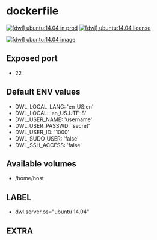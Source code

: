 # dockerfile

[![[dwl] ubuntu:14.04 in prod][badge-shields]](https://hub.docker.com/r/davask/d-ubuntu/)
[![[dwl] ubuntu:14.04 license][badge-fossa]](https://app.fossa.io/projects/git%2Bhttps%3A%2F%2Fgithub.com%2Fdavask%2Fd-ubuntu?ref=badge_shield)

[![[dwl] ubuntu:14.04 image][badge-docker]](https://hub.docker.com/r/davask/d-ubuntu/)

[badge-docker]: https://dockeri.co/image/davask/d-ubuntu "[dwl] ubuntu:14.04 image"
[badge-shields]: https://img.shields.io/badge/davask%2Fd--ubuntu-env_prod-brightgreen.svg?style=flat "[dwl] ubuntu:14.04 in prod"
[badge-fossa]: https://img.shields.io/badge/davask%2Fd--ubuntu-license_MIT-brightgreen.svg?style=flat "[dwl] ubuntu:14.04 license"

## Exposed port

- 22
## Default ENV values

- DWL_LOCAL_LANG: 'en_US:en'
- DWL_LOCAL: 'en_US.UTF-8'
- DWL_USER_NAME: 'username'
- DWL_USER_PASSWD: 'secret'
- DWL_USER_ID: '1000'
- DWL_SUDO_USER: 'false'
- DWL_SSH_ACCESS: 'false'
## Available volumes

- /home/host
## LABEL

- dwl.server.os="ubuntu 14.04"

## EXTRA

